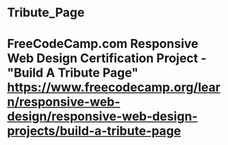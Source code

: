 # Tribute_Page
# FreeCodeCamp.com Responsive Web Design Certification Project - "Build A Tribute Page" <a>https://www.freecodecamp.org/learn/responsive-web-design/responsive-web-design-projects/build-a-tribute-page<a/>
